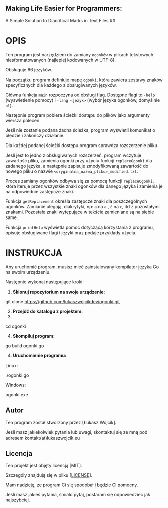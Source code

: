 ## Making Life Easier for Programmers: 
A Simple Solution to Diacritical Marks in Text Files ##

# OPIS
Ten program jest narzędziem do zamiany `ogonków` w plikach tekstowych niesformatowanych (najlepiej kodowanych w UTF-8).

Obsługuje 66 języków.

Na początku program definiuje mapę `ogonki`, która zawiera zestawy znaków specyficznych dla każdego z obsługiwanych języków.

Główna funkcja `main` rozpoczyna od obsługi flag. 
Dostępne flagi to `-help` (wyswietlenie pomocy) i `-lang <jezyk>` (wybór języka ogonków, domyślnie `pl`).

Następnie program pobiera ścieżki dostępu do plików jako argumenty wiersza poleceń.

Jeśli nie zostanie podana żadna ścieżka, program wyświetli komunikat o błędzie i zakończy działanie.

Dla każdej podanej ścieżki dostępu program sprawdza rozszerzenie pliku.

Jeśli jest to jedno z obsługiwanych rozszerzeń, program wczytuje zawartość pliku, zamienia ogonki przy użyciu funkcji `replaceOgonki` dla zadanego języka, a następnie zapisuje zmodyfikowaną zawartość do nowego pliku o nazwie `<oryginalna_nazwa_pliku>_modified.txt`.

Proces zamiany ogonków odbywa się za pomocą funkcji `replaceOgonki`, która iteruje przez wszystkie znaki ogonków dla danego języka i zamienia je na odpowiednie zastępcze znaki.

Funkcja `getReplacement` określa zastępcze znaki dla poszczególnych ogonków. 
Zamianie ulegają, diakrytyki, np: `ą` na `a` , `ć` na `c`, itd z pozostałymi znakami. 
Pozostałe znaki wytępujące w tekście zamieniane są na siebie same.

Funkcja `printHelp` wyświetla pomoc dotyczącą korzystania z programu, opisuje obsługiwane flagi i języki oraz podaje przykłady użycia.

# INSTRUKCJA

Aby uruchomić program, musisz mieć zainstalowany kompilator języka Go na swoim urządzeniu. 

Następnie wykonaj następujące kroki:

1. **Sklonuj repozytorium na swoje urządzenie:**
   
git clone https://github.com/lukaszwojcikdev/ogonki.git

2. **Przejdź do katalogu z projektem:**
3. 
cd ogonki

4. **Skompiluj program:**
   
go build ogonki.go

4. **Uruchomienie programu:**
   
Linux:

./ogonki.go

Windows:

ogonki.exe

## Autor

Ten program został stworzony przez [Łukasz Wójcik]. 

Jeśli masz jakiekolwiek pytania lub uwagi, skontaktuj się ze mną pod adresem kontakt(at)lukaszwojcik.eu

## Licencja

Ten projekt jest objęty licencją [MIT]. 

Szczegóły znajdują się w pliku [[LICENSE](https://github.com/lukaszwojcikdev/ogonki/blob/main/LICENSE)].

Mam nadzieję, że program Ci się spodobał i będzie Ci pomocny.

Jeśli masz jakieś pytania, śmiało pytaj, postaram się odpowiedzieć jak najszybciej.
